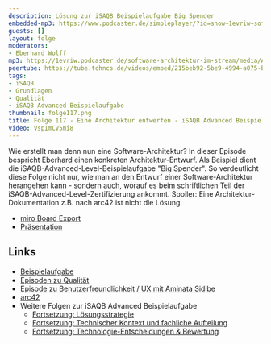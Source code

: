 ```yaml
---
description: Lösung zur iSAQB Beispielaufgabe Big Spender
embedded-mp3: https://www.podcaster.de/simpleplayer/?id=show~1evriw~software-architektur-im-stream~pod-a41ea23f62f4a739870b5f89ca&v=1651252557
guests: []
layout: folge
moderators:
- Eberhard Wolff
mp3: https://1evriw.podcaster.de/software-architektur-im-stream/media/Architektur_entwerfen_iSAQB_Advanced_Beispielaufgabe.mp3
peertube: https://tube.tchncs.de/videos/embed/215beb92-5be9-4994-a075-b4b1da76d9ca
tags:
- iSAQB
- Grundlagen
- Qualität
- iSAQB Advanced Beispielaufgabe
thumbnail: folge117.png
title: Folge 117 - Eine Architektur entwerfen - iSAQB Advanced Beispielaufgabe
video: VspImCV5mi8
---
```


Wie erstellt man denn nun eine Software-Architektur? In dieser Episode
bespricht Eberhard einen konkreten Architektur-Entwurf. Als
Beispiel dient die iSAQB-Advanced-Level-Beispielaufgabe "Big
Spender". So verdeutlicht diese Folge nicht nur, wie man an den
Entwurf einer Software-Architektur herangehen kann - sondern auch,
worauf es beim schriftlichen Teil der
iSAQB-Advanced-Level-Zertifizierung ankommt. Spoiler: Eine
Architektur-Dokumentation z.B. nach arc42 ist nicht die Lösung.

* [miro Board Export](/sketchnotes/folge117-miro-board.pdf)
* [Präsentation](/sketchnotes/folge117-ppt.pdf)

## Links
* [Beispielaufgabe](https://www.isaqb.org/wp-content/uploads/2021/07/cpsa-a-aufgabe-BigSpender-1.5.pdf)
* [Episoden zu
  Qualität](https://software-architektur.tv/tags.html#Qualit%C3%A4t)
* [Episode zu Benutzerfreundlichkeit / UX mit Aminata
Sidibe](https://software-architektur.tv/2022/04/01/folge114.html)
* [arc42](https://arc42.de/)
* Weitere Folgen zur iSAQB Advanced Beispielaufgabe
  * [Fortsetzung: Lösungsstrategie](/2022/05/06/folge118.html)
  * [Fortsetzung: Technischer Kontext und fachliche
    Aufteilung](/2022/05/20/folge120.html)
  * [Fortsetzung: Technologie-Entscheidungen &
    Bewertung](/2022/06/17/folge123.html)

